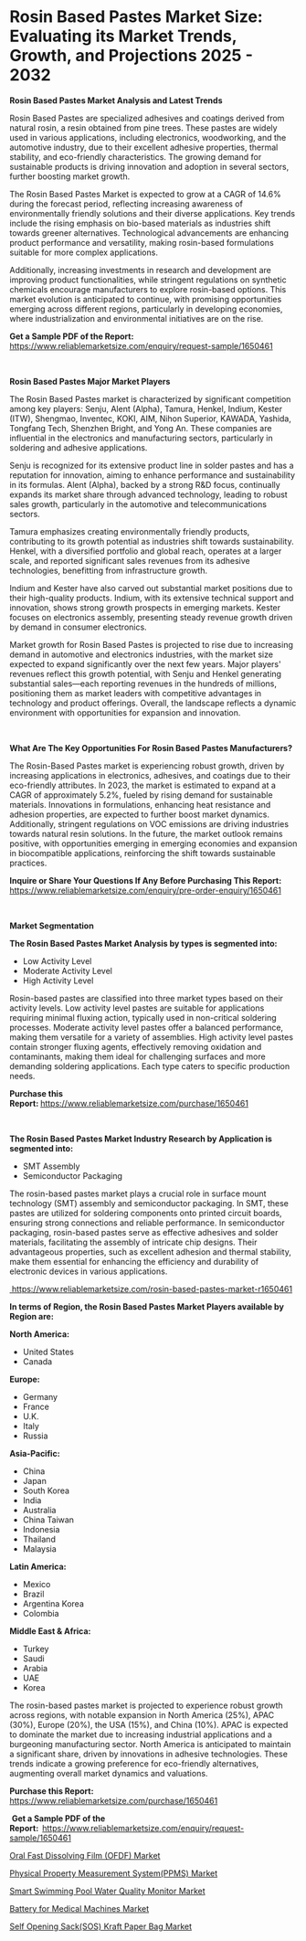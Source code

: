 <p><h1>Rosin Based Pastes Market Size: Evaluating its Market Trends, Growth, and Projections 2025 - 2032</h1></p><p><strong>Rosin Based Pastes Market Analysis and Latest Trends</strong></p>
<p><p>Rosin Based Pastes are specialized adhesives and coatings derived from natural rosin, a resin obtained from pine trees. These pastes are widely used in various applications, including electronics, woodworking, and the automotive industry, due to their excellent adhesive properties, thermal stability, and eco-friendly characteristics. The growing demand for sustainable products is driving innovation and adoption in several sectors, further boosting market growth.</p><p>The Rosin Based Pastes Market is expected to grow at a CAGR of 14.6% during the forecast period, reflecting increasing awareness of environmentally friendly solutions and their diverse applications. Key trends include the rising emphasis on bio-based materials as industries shift towards greener alternatives. Technological advancements are enhancing product performance and versatility, making rosin-based formulations suitable for more complex applications.</p><p>Additionally, increasing investments in research and development are improving product functionalities, while stringent regulations on synthetic chemicals encourage manufacturers to explore rosin-based options. This market evolution is anticipated to continue, with promising opportunities emerging across different regions, particularly in developing economies, where industrialization and environmental initiatives are on the rise.</p></p>
<p><strong>Get a Sample PDF of the Report:&nbsp;</strong> <a href="https://www.reliablemarketsize.com/enquiry/request-sample/1650461?utm_campaign=1895&utm_medium=2&utm_source=Github&utm_content=ia&utm_term=23032025&utm_id=rosin-based-pastes">https://www.reliablemarketsize.com/enquiry/request-sample/1650461</a></p>
<p>&nbsp;</p>
<p><strong>Rosin Based Pastes Major Market Players</strong></p>
<p><p>The Rosin Based Pastes market is characterized by significant competition among key players: Senju, Alent (Alpha), Tamura, Henkel, Indium, Kester (ITW), Shengmao, Inventec, KOKI, AIM, Nihon Superior, KAWADA, Yashida, Tongfang Tech, Shenzhen Bright, and Yong An. These companies are influential in the electronics and manufacturing sectors, particularly in soldering and adhesive applications. </p><p>Senju is recognized for its extensive product line in solder pastes and has a reputation for innovation, aiming to enhance performance and sustainability in its formulas. Alent (Alpha), backed by a strong R&D focus, continually expands its market share through advanced technology, leading to robust sales growth, particularly in the automotive and telecommunications sectors.</p><p>Tamura emphasizes creating environmentally friendly products, contributing to its growth potential as industries shift towards sustainability. Henkel, with a diversified portfolio and global reach, operates at a larger scale, and reported significant sales revenues from its adhesive technologies, benefitting from infrastructure growth.</p><p>Indium and Kester have also carved out substantial market positions due to their high-quality products. Indium, with its extensive technical support and innovation, shows strong growth prospects in emerging markets. Kester focuses on electronics assembly, presenting steady revenue growth driven by demand in consumer electronics.</p><p>Market growth for Rosin Based Pastes is projected to rise due to increasing demand in automotive and electronics industries, with the market size expected to expand significantly over the next few years. Major players' revenues reflect this growth potential, with Senju and Henkel generating substantial sales—each reporting revenues in the hundreds of millions, positioning them as market leaders with competitive advantages in technology and product offerings. Overall, the landscape reflects a dynamic environment with opportunities for expansion and innovation.</p></p>
<p>&nbsp;</p>
<p><strong>What Are The Key Opportunities For Rosin Based Pastes Manufacturers?</strong></p>
<p><p>The Rosin-Based Pastes market is experiencing robust growth, driven by increasing applications in electronics, adhesives, and coatings due to their eco-friendly attributes. In 2023, the market is estimated to expand at a CAGR of approximately 5.2%, fueled by rising demand for sustainable materials. Innovations in formulations, enhancing heat resistance and adhesion properties, are expected to further boost market dynamics. Additionally, stringent regulations on VOC emissions are driving industries towards natural resin solutions. In the future, the market outlook remains positive, with opportunities emerging in emerging economies and expansion in biocompatible applications, reinforcing the shift towards sustainable practices.</p></p>
<p><strong>Inquire or Share Your Questions If Any Before Purchasing This Report:</strong> <a href="https://www.reliablemarketsize.com/enquiry/pre-order-enquiry/1650461?utm_campaign=1895&utm_medium=2&utm_source=Github&utm_content=ia&utm_term=23032025&utm_id=rosin-based-pastes">https://www.reliablemarketsize.com/enquiry/pre-order-enquiry/1650461</a></p>
<p>&nbsp;</p>
<p><strong>Market Segmentation</strong></p>
<p><strong>The Rosin Based Pastes Market Analysis by types is segmented into:</strong></p>
<p><ul><li>Low Activity Level</li><li>Moderate Activity Level</li><li>High Activity Level</li></ul></p>
<p><p>Rosin-based pastes are classified into three market types based on their activity levels. Low activity level pastes are suitable for applications requiring minimal fluxing action, typically used in non-critical soldering processes. Moderate activity level pastes offer a balanced performance, making them versatile for a variety of assemblies. High activity level pastes contain stronger fluxing agents, effectively removing oxidation and contaminants, making them ideal for challenging surfaces and more demanding soldering applications. Each type caters to specific production needs.</p></p>
<p><strong>Purchase this Report:&nbsp;</strong><a href="https://www.reliablemarketsize.com/purchase/1650461?utm_campaign=1895&utm_medium=2&utm_source=Github&utm_content=ia&utm_term=23032025&utm_id=rosin-based-pastes">https://www.reliablemarketsize.com/purchase/1650461</a></p>
<p>&nbsp;</p>
<p><strong>The Rosin Based Pastes Market Industry Research by Application is segmented into:</strong></p>
<p><ul><li>SMT Assembly</li><li>Semiconductor Packaging</li></ul></p>
<p><p>The rosin-based pastes market plays a crucial role in surface mount technology (SMT) assembly and semiconductor packaging. In SMT, these pastes are utilized for soldering components onto printed circuit boards, ensuring strong connections and reliable performance. In semiconductor packaging, rosin-based pastes serve as effective adhesives and solder materials, facilitating the assembly of intricate chip designs. Their advantageous properties, such as excellent adhesion and thermal stability, make them essential for enhancing the efficiency and durability of electronic devices in various applications.</p></p>
<p><a href="https://www.reliablemarketsize.com/rosin-based-pastes-market-r1650461?utm_campaign=1895&utm_medium=2&utm_source=Github&utm_content=ia&utm_term=23032025&utm_id=rosin-based-pastes">&nbsp;https://www.reliablemarketsize.com/rosin-based-pastes-market-r1650461</a></p>
<p><strong>In terms of Region, the Rosin Based Pastes Market Players available by Region are:</strong></p>
<p>
    <p> <strong> North America: </strong>
        <ul>
            <li>United States</li>
            <li>Canada</li>
        </ul>
        </p> 
    <p> <strong> Europe: </strong>
        <ul>
            <li>Germany</li>
            <li>France</li>
            <li>U.K.</li>
            <li>Italy</li>
            <li>Russia</li>
        </ul>
        </p> 
    <p> <strong> Asia-Pacific: </strong>
        <ul>
            <li>China</li>
            <li>Japan</li>
            <li>South Korea</li>
            <li>India</li>
            <li>Australia</li>
            <li>China Taiwan</li>
            <li>Indonesia</li>
            <li>Thailand</li>
            <li>Malaysia</li>
        </ul>
        </p> 
    <p> <strong> Latin America: </strong>
        <ul>
            <li>Mexico</li>
            <li>Brazil</li>
            <li>Argentina Korea</li>
            <li>Colombia</li>
        </ul>
        </p> 
    <p> <strong> Middle East & Africa: </strong>
        <ul>
            <li>Turkey</li>
            <li>Saudi</li>
            <li>Arabia</li>
            <li>UAE</li>
            <li>Korea</li>
        </ul>
    </p>
    </p>
<p><p>The rosin-based pastes market is projected to experience robust growth across regions, with notable expansion in North America (25%), APAC (30%), Europe (20%), the USA (15%), and China (10%). APAC is expected to dominate the market due to increasing industrial applications and a burgeoning manufacturing sector. North America is anticipated to maintain a significant share, driven by innovations in adhesive technologies. These trends indicate a growing preference for eco-friendly alternatives, augmenting overall market dynamics and valuations.</p></p>
<p><strong>Purchase this Report: </strong><a href="https://www.reliablemarketsize.com/purchase/1650461?utm_campaign=1895&utm_medium=2&utm_source=Github&utm_content=ia&utm_term=23032025&utm_id=rosin-based-pastes">https://www.reliablemarketsize.com/purchase/1650461</a></p>
<p>&nbsp;<strong>Get a Sample PDF of the Report:&nbsp;&nbsp;</strong><a href="https://www.reliablemarketsize.com/enquiry/request-sample/1650461?utm_campaign=1895&utm_medium=2&utm_source=Github&utm_content=ia&utm_term=23032025&utm_id=rosin-based-pastes">https://www.reliablemarketsize.com/enquiry/request-sample/1650461</a></p>
<p><strong></strong></p>
<p><p><a href="https://github.com/oatisorenscl/Market-Research-Report-List-1/blob/main/oral-fast-dissolving-film-ofdf-market.md?utm_campaign=1895&utm_medium=2&utm_source=Github&utm_content=ia&utm_term=23032025&utm_id=rosin-based-pastes">Oral Fast Dissolving Film (OFDF) Market</a></p><p><a href="https://github.com/jemalapoilly/Market-Research-Report-List-1/blob/main/physical-property-measurement-systemppms-market.md?utm_campaign=1895&utm_medium=2&utm_source=Github&utm_content=ia&utm_term=23032025&utm_id=rosin-based-pastes">Physical Property Measurement System(PPMS) Market</a></p><p><a href="https://github.com/klinzenisaa/Market-Research-Report-List-1/blob/main/smart-swimming-pool-water-quality-monitor-market.md?utm_campaign=1895&utm_medium=2&utm_source=Github&utm_content=ia&utm_term=23032025&utm_id=rosin-based-pastes">Smart Swimming Pool Water Quality Monitor Market</a></p><p><a href="https://github.com/shapurforouz/Market-Research-Report-List-1/blob/main/battery-for-medical-machines-market.md?utm_campaign=1895&utm_medium=2&utm_source=Github&utm_content=ia&utm_term=23032025&utm_id=rosin-based-pastes">Battery for Medical Machines Market</a></p><p><a href="https://github.com/siriyagayo/Market-Research-Report-List-1/blob/main/self-opening-sacksos-kraft-paper-bag-market.md?utm_campaign=1895&utm_medium=2&utm_source=Github&utm_content=ia&utm_term=23032025&utm_id=rosin-based-pastes">Self Opening Sack(SOS) Kraft Paper Bag Market</a></p></p>